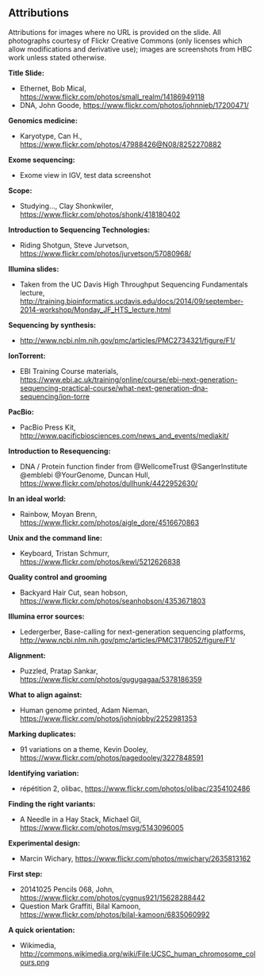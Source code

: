 ## Attributions

Attributions for images where no URL is provided on the slide. All photographs courtesy of Flickr Creative Commons (only licenses which allow modifications and derivative use); images are screenshots from HBC work unless stated otherwise.

**Title Slide:**

* Ethernet, Bob Mical, https://www.flickr.com/photos/small_realm/14186949118
* DNA, John Goode, https://www.flickr.com/photos/johnnieb/17200471/

**Genomics medicine:**

* Karyotype, Can H., https://www.flickr.com/photos/47988426@N08/8252270882

**Exome sequencing:**

* Exome view in IGV, test data screenshot

**Scope:**

* Studying…, Clay Shonkwiler, https://www.flickr.com/photos/shonk/418180402


**Introduction to Sequencing Technologies:**

* Riding Shotgun, Steve Jurvetson, https://www.flickr.com/photos/jurvetson/57080968/

**Illumina slides:**

* Taken from the UC Davis High Throughput Sequencing Fundamentals lecture, http://training.bioinformatics.ucdavis.edu/docs/2014/09/september-2014-workshop/Monday_JF_HTS_lecture.html

**Sequencing by synthesis:**

* http://www.ncbi.nlm.nih.gov/pmc/articles/PMC2734321/figure/F1/


**IonTorrent:**

* EBI Training Course materials, https://www.ebi.ac.uk/training/online/course/ebi-next-generation-sequencing-practical-course/what-next-generation-dna-sequencing/ion-torre

**PacBio:**

* PacBio Press Kit, http://www.pacificbiosciences.com/news_and_events/mediakit/

**Introduction to Resequencing:**

* DNA / Protein function finder from @WellcomeTrust @SangerInstitute @emblebi @YourGenome, Duncan Hull, https://www.flickr.com/photos/dullhunk/4422952630/


**In an ideal world:**

* Rainbow, Moyan Brenn, https://www.flickr.com/photos/aigle_dore/4516670863

**Unix and the command line:**

* Keyboard, Tristan Schmurr, https://www.flickr.com/photos/kewl/5212626838


**Quality control and grooming**

* Backyard Hair Cut, sean hobson, https://www.flickr.com/photos/seanhobson/4353671803

**Illumina error sources:**

* Ledergerber, Base-calling for next-generation sequencing platforms, http://www.ncbi.nlm.nih.gov/pmc/articles/PMC3178052/figure/F1/

**Alignment:**

* Puzzled, Pratap Sankar, https://www.flickr.com/photos/gugugagaa/5378186359

**What to align against:**

* Human genome printed, Adam Nieman, https://www.flickr.com/photos/johnjobby/2252981353

**Marking duplicates:**

* 91 variations on a theme, Kevin Dooley, https://www.flickr.com/photos/pagedooley/3227848591

**Identifying variation:**

* répétition 2, olibac, https://www.flickr.com/photos/olibac/2354102486

**Finding the right variants:**

* A Needle in a Hay Stack, Michael Gil, https://www.flickr.com/photos/msvg/5143096005

**Experimental design:**

* Marcin Wichary, https://www.flickr.com/photos/mwichary/2635813162

**First step:**

* 20141025 Pencils 068, John, https://www.flickr.com/photos/cygnus921/15628288442
* Question Mark Graffiti, Bilal Kamoon, https://www.flickr.com/photos/bilal-kamoon/6835060992

**A quick orientation:**

* Wikimedia, http://commons.wikimedia.org/wiki/File:UCSC_human_chromosome_colours.png
